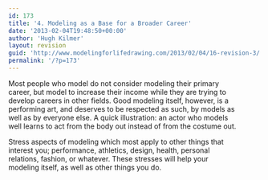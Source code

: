 ```yaml
---
id: 173
title: '4. Modeling as a Base for a Broader Career'
date: '2013-02-04T19:48:50+00:00'
author: 'Hugh Kilmer'
layout: revision
guid: 'http://www.modelingforlifedrawing.com/2013/02/04/16-revision-3/'
permalink: '/?p=173'
---
```


Most people who model do not consider modeling their primary  
career, but model to increase their income while they are trying to  
develop careers in other fields. Good modeling itself, however, is a  
performing art, and deserves to be respected as such, by models as  
well as by everyone else. A quick illustration: an actor who models  
well learns to act from the body out instead of from the costume out.

Stress aspects of modeling which most apply to other things that  
interest you; performance, athletics, design, health, personal  
relations, fashion, or whatever. These stresses will help your  
modeling itself, as well as other things you do.